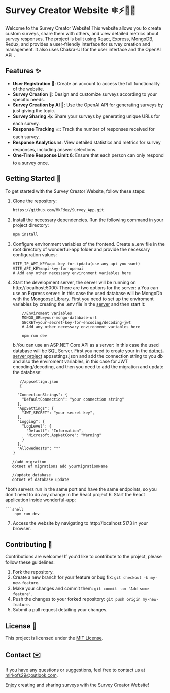 # Survey Creator Website ⚛️⚡🍃🤖

Welcome to the Survey Creator Website! This website allows you to create custom surveys, share them with others, and view detailed metrics about survey responses. The project is built using React, Express, MongoDB, Redux, and provides a user-friendly interface for survey creation and management. It also uses Chakra-UI for the user interface and the OpenAI API .

## Features ✨

- **User Registration** 📝: Create an account to access the full functionality of the website.
- **Survey Creation** 🎨: Design and customize surveys according to your specific needs.
- **Survey Creation by AI** 🧠: Use the OpenAI API for generating surveys by just giving the topic.
- **Survey Sharing** 📤: Share your surveys by generating unique URLs for each survey.
- **Response Tracking** 📈: Track the number of responses received for each survey.
- **Response Analytics** 📊: View detailed statistics and metrics for survey responses, including answer selections.
- **One-Time Response Limit** 🔒: Ensure that each person can only respond to a survey once.

## Getting Started 🚀

To get started with the Survey Creator Website, follow these steps:

1. Clone the repository:

   ```shell
   https://github.com/MkFdez/Survey_App.git
2. Install the necessary dependencies. Run the following command in your project directory:

   ```shell
   npm install
3. Configure environment variables of the frontend. Create a .env file in the root directory of wonderful-app folder and provide the necessary configuration values:

    ```plaintext
    VITE_IP_API_KEY=api-key-for-ipdata(use any api you want)
    VITE_API_KEY=api-key-for-openai
    # Add any other necessary environment variables here
4. Start the development server, the server will be running on http://localhost:5000:
   There are two options for the server:
   a.You can use an Express server:
      In this case the used database will be MongoDb with the Mongoose Library. First you need to set up the enviroment variables by creating the .env file in the [server](server) and then start it:
      
   ```plaintext
       //Enviroment variables  
       MONGO_URL=your-mongo-database-url
       SECRET=your-secret-key-for-encoding/decoding-jwt
       # Add any other necessary environment variables here
   ```
    ```shell
        npm run dev
    ```
    b.You can use an ASP.NET Core API as a server:
      In this case the used database will be SQL Server. First you need to create your in the [dotnet-server project](dotnet-server/dotnet-server) appsettings.json and add the connection string to you db and also the enviroment variables, in this case for JWT encoding/decoding, and then you need to add the migration and update the database:
   ```plaintext
      //appsettign.json
      {

     "ConnectionStrings": {
       "DefaultConnection": "your connection string"
     },
     "AppSettings": {
       "JWT_SECRET": "your secret key",
     },
     "Logging": {
       "LogLevel": {
         "Default": "Information",
         "Microsoft.AspNetCore": "Warning"
       }
     },
     "AllowedHosts": "*"
   }
```shell
   //add migration
   dotnet ef migrations add yourMigrationName
```
```shell
   //update database
   dotnet ef database update
```
*both servers run in the same port and have the same endpoints, so you don't need to do any change in the React project
6. Start the React application inside wonderful-app:

    ```shell
        npm run dev   
7. Access the website by navigating to http://localhost:5173 in your browser.

## Contributing 🤝

Contributions are welcome! If you'd like to contribute to the project, please follow these guidelines:

1. Fork the repository.
2. Create a new branch for your feature or bug fix: `git checkout -b my-new-feature`.
3. Make your changes and commit them: `git commit -am 'Add some feature'`.
4. Push the changes to your forked repository: `git push origin my-new-feature`.
5. Submit a pull request detailing your changes.

## License 📄

This project is licensed under the [MIT License](LICENSE.md).

## Contact ✉️

If you have any questions or suggestions, feel free to contact us at [mirkofs29@outlook.com](mailto:your-email@example.com).

Enjoy creating and sharing surveys with the Survey Creator Website!

